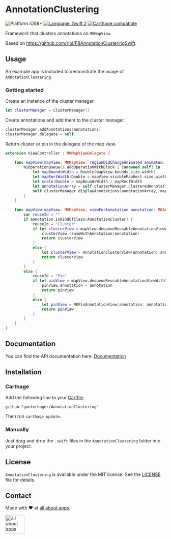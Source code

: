 # AnnotationClustering

<img src="https://img.shields.io/badge/Platform-iOS%208%2B-blue.svg" alt="Platform iOS8+">
<a href="https://developer.apple.com/swift"><img src="https://img.shields.io/badge/Language-Swift%202-orange.svg" alt="Language: Swift 2" /></a>
<a href="https://github.com/Carthage/Carthage"><img src="https://img.shields.io/badge/Carthage-compatible-brightgreen.svg" alt="Carthage compatible" /></a>

Framework that clusters annotations on `MKMapView`.

Based on https://github.com/ribl/FBAnnotationClusteringSwift.

## Usage

An example app is included to demonstrate the usage of `AnnotationClustering`.

### Getting started

Create an instance of the cluster manager.

```swift
let clusterManager = ClusterManager()
```

Create annotations and add them to the cluster manager.

```swift
clusterManager.addAnnotations(annotations)
clusterManager.delegate = self
```

Return cluster or pin in the delegate of the map view.

```swift
extension ViewController : MKMapViewDelegate {
    
    func mapView(mapView: MKMapView, regionDidChangeAnimated animated: Bool){
        NSOperationQueue().addOperationWithBlock { [unowned self] in
            let mapBoundsWidth = Double(mapView.bounds.size.width)
            let mapRectWidth:Double = mapView.visibleMapRect.size.width
            let scale:Double = mapBoundsWidth / mapRectWidth
            let annotationArray = self.clusterManager.clusteredAnnotationsWithinMapRect(self.mapView.visibleMapRect, withZoomScale:scale)
            self.clusterManager.displayAnnotations(annotationArray, mapView: mapView)
        }
    }
    
    func mapView(mapView: MKMapView, viewForAnnotation annotation: MKAnnotation) -> MKAnnotationView? {
        var reuseId = ""
        if annotation.isKindOfClass(AnnotationCluster) {
            reuseId = "Cluster"
            if let clusterView = mapView.dequeueReusableAnnotationViewWithIdentifier(reuseId) as? AnnotationClusterView {
                clusterView.reuseWithAnnotation(annotation)
                return clusterView
            }
            else {
                let clusterView = AnnotationClusterView(annotation: annotation, reuseIdentifier: reuseId, options: nil)
                return clusterView
            }
        }
        else {
            reuseId = "Pin"
            if let pinView = mapView.dequeueReusableAnnotationViewWithIdentifier(reuseId) as? MKPinAnnotationView {
                pinView.annotation = annotation
                return pinView
            }
            else {
                let pinView = MKPinAnnotationView(annotation: annotation, reuseIdentifier: reuseId)
                return pinView
            }
        }
    }
}
```

## Documentation

You can find the API documentation here: [Documentation](https://github.com/gunterhager/AnnotationClustering/blob/master/docs/index.html)

## Installation

### Carthage

Add the following line to your [Cartfile](https://github.com/Carthage/Carthage/blob/master/Documentation/Artifacts.md#cartfile).

```
github "gunterhager/AnnotationClustering"
```

Then run `carthage update`.

### Manually

Just drag and drop the `.swift` files in the `AnnotationClustering` folder into your project.

## License

`AnnotationClustering` is available under the MIT license. See the [LICENSE](https://github.com/gunterhager/AnnotationClustering/blob/master/LICENSE) file for details.

## Contact

Made with ❤ at [all about apps](https://www.allaboutapps.at).

<img src="https://github.com/gunterhager/AnnotationClustering/blob/master/Resources/aaa_logo.png" height="60" alt="all about apps" />